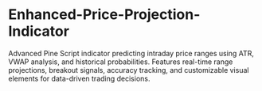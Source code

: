 # Enhanced-Price-Projection-Indicator
Advanced Pine Script indicator predicting intraday price ranges using ATR, VWAP analysis, and historical probabilities. Features real-time range projections, breakout signals, accuracy tracking, and customizable visual elements for data-driven trading decisions.
